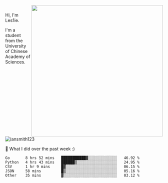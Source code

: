 <img align="right" src="https://github-readme-stats.vercel.app/api?username=iansmith123&show_icons=true&hide_border=true" width="420">

### 
Hi, I'm Les1ie. 

I'm a student from the University of Chinese Academy of Sciences.

<img src="https://komarev.com/ghpvc/?username=iansmith123" alt="iansmith123" />




🔭 What I did over the past week :)
<!--START_SECTION:waka-->
```text
Go       8 hrs 52 mins   ███████████▓░░░░░░░░░░░░░   46.92 % 
Python   4 hrs 43 mins   ██████▒░░░░░░░░░░░░░░░░░░   24.95 % 
CSV      1 hr 9 mins     █▓░░░░░░░░░░░░░░░░░░░░░░░   06.15 % 
JSON     58 mins         █▒░░░░░░░░░░░░░░░░░░░░░░░   05.16 % 
Other    35 mins         ▓░░░░░░░░░░░░░░░░░░░░░░░░   03.12 % 
```
<!--END_SECTION:waka-->


<!--
**IanSmith123/IanSmith123** is a ✨ _special_ ✨ repository because its `README.md` (this file) appears on your GitHub profile.
<img src="https://github.githubassets.com/images/spinners/octocat-spinner-64.gif">

Here are some ideas to get you started:

- 🔭 I’m currently working on ...
- 🌱 I’m currently learning ...
- 👯 I’m looking to collaborate on ...
- 🤔 I’m looking for help with ...
- 💬 Ask me about ...
- 📫 How to reach me: ...
- 😄 Pronouns: ...
- ⚡ Fun fact: ...
-->
